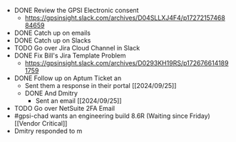 - DONE Review the GPSI Electronic consent
	- https://gpsinsight.slack.com/archives/D04SLLXJ4F4/p1727215746884659
- DONE Catch up on emails
- DONE Catch up on Slacks
- TODO Go over Jira Cloud Channel in Slack
- DONE Fix Bill's Jira Template Problem
	- https://gpsinsight.slack.com/archives/D0293KH19RS/p1726766141891759
- DONE Follow up on Aptum Ticket an
	- Sent them a response in their portal [[2024/09/25]]
	- DONE And Dmitry
		- Sent an email [[2024/09/25]]
- TODO Go over NetSuite 2FA Email
- #gpsi-chad wants an engineering build 8.6R (Waiting since Friday) [[Vendor Critical]]
- Dmitry responded to m